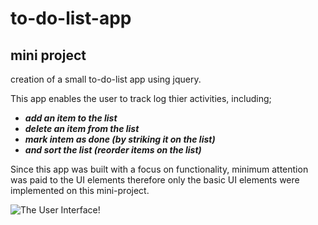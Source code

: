 # to-do-list-app
## mini project

creation of a small to-do-list app using jquery.

This app enables the user to track log thier activities, including;
- ***add an item to the list*** 
- ***delete an item from the list*** 
- ***mark intem as done (by striking it on the list)*** 
- ***and sort the list (reorder items on the list)***
 
Since this app was built with a focus on functionality, minimum attention was paid to the UI elements therefore only the basic UI elements were implemented on this  mini-project.


![The User Interface!](/desktop/to-do-list-app/img/to.do.list-app-interface.png "the interface")
